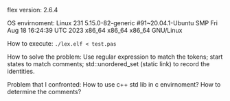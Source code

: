 flex version: 2.6.4

OS envirnoment: Linux 231 5.15.0-82-generic \#91~20.04.1-Ubuntu SMP Fri Aug 18 16:24:39 UTC 2023 x86\_64 x86\_64 x86\_64 GNU/Linux

How to execute: `./lex.elf < test.pas`

How to solve the problem: Use regular expression to match the tokens; start states to match comments; std::unordered\_set (static link) to record the identities.

Problem that I confronted: How to use c++ std lib in c envirnoment? How to determine the comments? 
